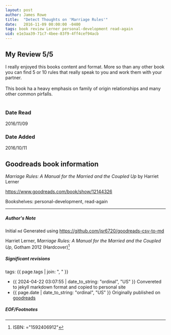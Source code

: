 ```yaml
---
layout: post
author: James Rowe
title:  "Detect Thoughts on 'Marriage Rules'"
date:   2016-11-09 00:00:00 -0400
tags: book review Lerner personal-development read-again
uid: e1e3aa39-71c7-4bee-83f9-4ff4cef94acb
---
```


<!-- highly dependent on how you personally use jekyll templates, and how you want this to show up -->
<!-- escape any jekyll keys with double brackets -->

## My Review 5/5

I really enjoyed this books content and format. More so than any other book you can find 5 or 10 rules that really speak to you and work them with your partner. <br/><br/>This book ha a heavy emphasis on family of origin relationships and many other common pirfalls. <br/><br/>

### Date Read
2016/11/09

### Date Added
2016/10/11

## Goodreads book information

*Marriage Rules: A Manual for the Married and the Coupled Up* by Harriet Lerner

https://www.goodreads.com/book/show/12144326

Bookshelves: personal-development, read-again

---

##### Author's Note

Initial `md` Generated using https://github.com/jsr6720/goodreads-csv-to-md

Harriet Lerner, *Marriage Rules: A Manual for the Married and the Coupled Up*,  Gotham 2012 (Hardcover)[^1]

##### Significant revisions

tags: {{ page.tags | join: ", " }} <!-- todo move this somewhere -->

- {{ 2024-04-22 03:07:55 | date_to_string: "ordinal", "US" }} Convereted to jekyll markdown format and copied to personal site
- {{ page.date | date_to_string: "ordinal", "US" }} Originally published on [goodreads](https://www.goodreads.com)

##### EOF/Footnotes

[^1]: ISBN: ="1592406912"